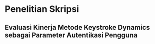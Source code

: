 # Penelitian Skripsi
## Evaluasi Kinerja Metode Keystroke Dynamics sebagai Parameter Autentikasi Pengguna